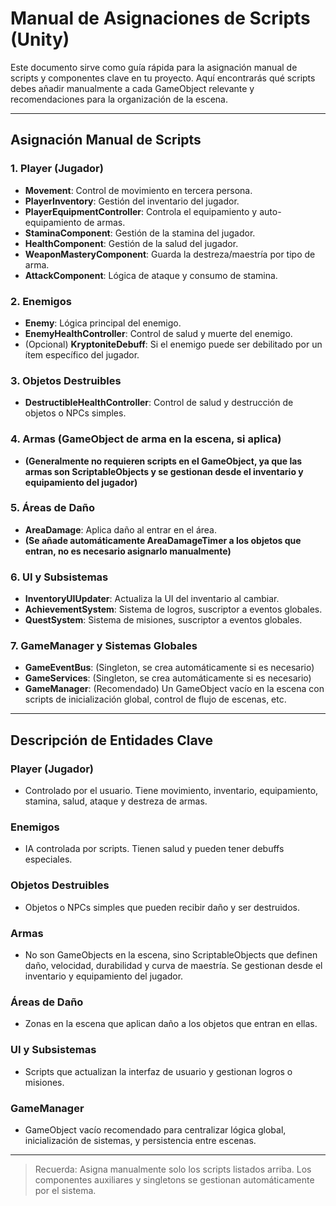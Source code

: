 # Manual de Asignaciones de Scripts (Unity)

Este documento sirve como guía rápida para la asignación manual de scripts y componentes clave en tu proyecto. Aquí encontrarás qué scripts debes añadir manualmente a cada GameObject relevante y recomendaciones para la organización de la escena.

---

## Asignación Manual de Scripts

### 1. Player (Jugador)
- **Movement**: Control de movimiento en tercera persona.
- **PlayerInventory**: Gestión del inventario del jugador.
- **PlayerEquipmentController**: Controla el equipamiento y auto-equipamiento de armas.
- **StaminaComponent**: Gestión de la stamina del jugador.
- **HealthComponent**: Gestión de la salud del jugador.
- **WeaponMasteryComponent**: Guarda la destreza/maestría por tipo de arma.
- **AttackComponent**: Lógica de ataque y consumo de stamina.

### 2. Enemigos
- **Enemy**: Lógica principal del enemigo.
- **EnemyHealthController**: Control de salud y muerte del enemigo.
- (Opcional) **KryptoniteDebuff**: Si el enemigo puede ser debilitado por un ítem específico del jugador.

### 3. Objetos Destruibles
- **DestructibleHealthController**: Control de salud y destrucción de objetos o NPCs simples.

### 4. Armas (GameObject de arma en la escena, si aplica)
- **(Generalmente no requieren scripts en el GameObject, ya que las armas son ScriptableObjects y se gestionan desde el inventario y equipamiento del jugador)**

### 5. Áreas de Daño
- **AreaDamage**: Aplica daño al entrar en el área.
- **(Se añade automáticamente AreaDamageTimer a los objetos que entran, no es necesario asignarlo manualmente)**

### 6. UI y Subsistemas
- **InventoryUIUpdater**: Actualiza la UI del inventario al cambiar.
- **AchievementSystem**: Sistema de logros, suscriptor a eventos globales.
- **QuestSystem**: Sistema de misiones, suscriptor a eventos globales.

### 7. GameManager y Sistemas Globales
- **GameEventBus**: (Singleton, se crea automáticamente si es necesario)
- **GameServices**: (Singleton, se crea automáticamente si es necesario)
- **GameManager**: (Recomendado) Un GameObject vacío en la escena con scripts de inicialización global, control de flujo de escenas, etc.

---

## Descripción de Entidades Clave

### Player (Jugador)
- Controlado por el usuario. Tiene movimiento, inventario, equipamiento, stamina, salud, ataque y destreza de armas.

### Enemigos
- IA controlada por scripts. Tienen salud y pueden tener debuffs especiales.

### Objetos Destruibles
- Objetos o NPCs simples que pueden recibir daño y ser destruidos.

### Armas
- No son GameObjects en la escena, sino ScriptableObjects que definen daño, velocidad, durabilidad y curva de maestría. Se gestionan desde el inventario y equipamiento del jugador.

### Áreas de Daño
- Zonas en la escena que aplican daño a los objetos que entran en ellas.

### UI y Subsistemas
- Scripts que actualizan la interfaz de usuario y gestionan logros o misiones.

### GameManager
- GameObject vacío recomendado para centralizar lógica global, inicialización de sistemas, y persistencia entre escenas.

---

> Recuerda: Asigna manualmente solo los scripts listados arriba. Los componentes auxiliares y singletons se gestionan automáticamente por el sistema.
